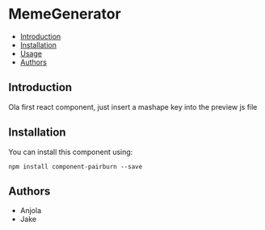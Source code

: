 # MemeGenerator

* [Introduction](#introduction)
* [Installation](#installation)
* [Usage](#usage)
* [Authors](#authors)


## Introduction

Ola first react component, just insert a mashape key into the preview js file

## Installation

You can install this component using:

```
npm install component-pairburn --save
```


## Authors

* Anjola
* Jake
